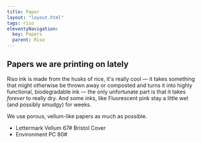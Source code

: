 ```yaml
---
title: Paper
layout: "layout.html"
tags: riso
eleventyNavigation:
  key: Papers
  parent: Riso
---
```


## Papers we are printing on lately

Riso ink is made from the husks of rice, it's really cool — it takes something that might otherwise be thrown away or composted and turns it into highly functional, biodegradable ink — the only unfortunate part is that it takes _forever_ to really dry. And some inks, like Fluorescent pink stay a little wet (and possibly smudgy) for weeks.

We use porous, vellum-like papers as much as possible. 

- Lettermark Vellum 67# Bristol Cover
- Environment PC 80#
